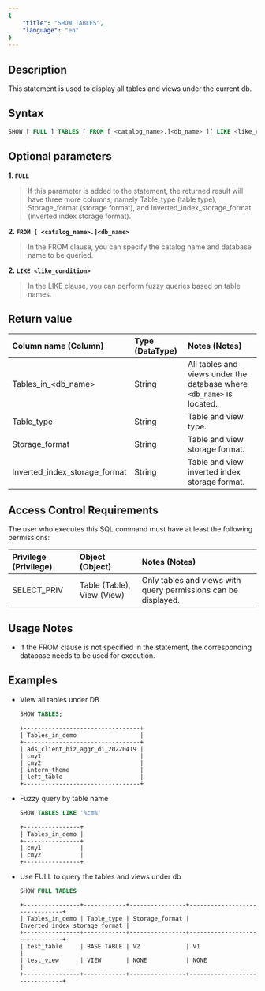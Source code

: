 ```yaml
---
{
    "title": "SHOW TABLES",
    "language": "en"
}
---
```


<!--
Licensed to the Apache Software Foundation (ASF) under one
or more contributor license agreements.  See the NOTICE file
distributed with this work for additional information
regarding copyright ownership.  The ASF licenses this file
to you under the Apache License, Version 2.0 (the
"License"); you may not use this file except in compliance
with the License.  You may obtain a copy of the License at

  http://www.apache.org/licenses/LICENSE-2.0

Unless required by applicable law or agreed to in writing,
software distributed under the License is distributed on an
"AS IS" BASIS, WITHOUT WARRANTIES OR CONDITIONS OF ANY
KIND, either express or implied.  See the License for the
specific language governing permissions and limitations
under the License.
-->

## Description

This statement is used to display all tables and views under the current db.

## Syntax

```sql
SHOW [ FULL ] TABLES [ FROM [ <catalog_name>.]<db_name> ][ LIKE <like_condition> ]
```

## Optional parameters

**1. `FULL`**
> If this parameter is added to the statement, the returned result will have three more columns, namely Table_type (table type), Storage_format (storage format), and Inverted_index_storage_format (inverted index storage format).

**2. `FROM [ <catalog_name>.]<db_name>`**
> In the FROM clause, you can specify the catalog name and database name to be queried.

**2. `LIKE <like_condition>`**
> In the LIKE clause, you can perform fuzzy queries based on table names.

## Return value

| Column name (Column) | Type (DataType) | Notes (Notes) |
|:--------------------|:-------------|:----------------------------|
| Tables_in_<db_name> | String | All tables and views under the database where `<db_name>` is located. |
| Table_type | String | Table and view type. |
| Storage_format | String | Table and view storage format. |
| Inverted_index_storage_format | String | Table and view inverted index storage format. |

## Access Control Requirements

The user who executes this SQL command must have at least the following permissions:

| Privilege (Privilege) | Object (Object) | Notes (Notes) |
|:--------------|:-----------|:------------------|
| SELECT_PRIV | Table (Table), View (View) | Only tables and views with query permissions can be displayed. |

## Usage Notes

- If the FROM clause is not specified in the statement, the corresponding database needs to be used for execution.

## Examples

- View all tables under DB

     ```sql
     SHOW TABLES;
     ```

     ```text
     +---------------------------------+
     | Tables_in_demo                  |
     +---------------------------------+
     | ads_client_biz_aggr_di_20220419 |
     | cmy1                            |
     | cmy2                            |
     | intern_theme                    |
     | left_table                      |
     +---------------------------------+
     ```

- Fuzzy query by table name

     ```sql
     SHOW TABLES LIKE '%cm%'
     ```

     ```text
     +----------------+
     | Tables_in_demo |
     +----------------+
     | cmy1           |
     | cmy2           |
     +----------------+
     ```

- Use FULL to query the tables and views under db

     ```sql
     SHOW FULL TABLES
     ```

     ```text
     +----------------+------------+----------------+-------------------------------+
     | Tables_in_demo | Table_type | Storage_format | Inverted_index_storage_format |
     +----------------+------------+----------------+-------------------------------+
     | test_table     | BASE TABLE | V2             | V1                            |
     | test_view      | VIEW       | NONE           | NONE                          |
     +----------------+------------+----------------+-------------------------------+
     ```

